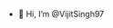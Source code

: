 - 👋  Hi, I’m @VijitSingh97

<!---
VijitSingh97/VijitSingh97 is a ✨ special ✨ repository because its `README.md` (this file) appears on your GitHub profile.
You can click the Preview link to take a look at your changes.
--->
